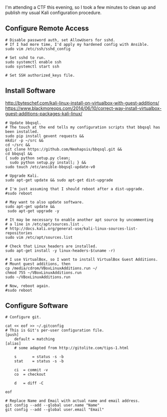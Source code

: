 
I'm attending a CTF this evening, so I took a few minutes to clean up and publish my usual Kali configuration procedure.

## Configure Remote Access

    # Disable password auth, set AllowUsers for sshd.
    # If I had more time, I'd apply my hardened config with Ansible.
    sudo vim /etc/ssh/sshd_config

    # Set sshd to run.
    sudo systemctl enable ssh
    sudo systemctl start ssh 

    # Set SSH authorized_keys file. 


## Install Software

<http://byteschef.com/kali-linux-install-on-virtualbox-with-guest-additions/>  
<https://www.blackmoreops.com/2014/06/10/correct-way-install-virtualbox-guest-additions-packages-kali-linux/>
 

    # Update bbqsql.
    # The touch at the end tells my configuration scripts that bbqsql has been installed.
    sudo pip install gevent requests &&
    mkdir -p ~/src &&
    cd ~/src &&
    git clone https://github.com/Neohapsis/bbqsql.git &&
    cd bbqsql &&
    { sudo python setup.py clean;
      sudo python setup.py install; } &&
    sudo touch /etc/ansible-bbqsql-update-v0

    # Upgrade Kali.
    sudo apt-get update && sudo apt-get dist-upgrade

    # I'm just assuming that I should reboot after a dist-upgrade.
    #sudo reboot

    # May want to also update software. 
    sudo apt-get update && 
     sudo apt-get upgrade -y 

    # It may be necessary to enable another apt source by uncommenting 
    # a line in /etc/apt/sources.list .
    # http://docs.kali.org/general-use/kali-linux-sources-list-repositories
    sudo vim /etc/apt/sources.list

    # Check that Linux headers are installed.
    sudo apt-get install -y linux-headers-$(uname -r)

    # I use VirtualBox, so I want to install VirtualBox Guest Additions.
    # Mount guest additions, then
    cp /media/cdrom/VBoxLinuxAdditions.run ~/
    chmod 755 ~/VBoxLinuxAdditions.run
    sudo ~/VBoxLinuxAdditions.run

    # Now, reboot again.
    #sudo reboot

<!-- May want to add: 
- clone reference repo
- install burp?
- let msfconsole initialize / register metasploit
- installing a network manager / configuring extra ethernet interfaces
-->

## Configure Software


    # Configure git. 

    cat << eof >> ~/.gitconfig 
    # This is Git's per-user configuration file.
    [push]
	    default = matching
    [alias]
        # some adapted from http://gitolite.com/tips-1.html

        s       = status -s -b
        stat    = status -s -b

        ci  = commit -v
        co  = checkout

        d   = diff -C
    
    eof

    # Replace Name and Email with actual name and email address. 
    git config --add --global user.name "Name"
    git config --add --global user.email "Email"


